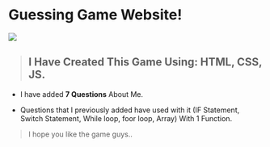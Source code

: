 # Guessing Game Website!

![](https://i.ytimg.com/vi/li_RdvAKIfw/maxresdefault.jpg)


> ## I Have Created This Game Using: HTML, CSS, JS.

* I have added **7 Questions** About Me.

* Questions that I previously added have used with it (IF Statement, Switch Statement, While loop, foor loop, Array) With 1 Function.

> I hope you like the game guys..